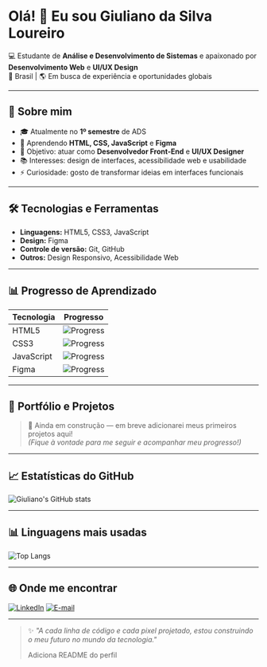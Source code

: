 # Olá! 👋 Eu sou Giuliano da Silva Loureiro  

💻 Estudante de **Análise e Desenvolvimento de Sistemas** e apaixonado por **Desenvolvimento Web** e **UI/UX Design**  
📍 Brasil | 🌎 Em busca de experiência e oportunidades globais

---

## 🚀 Sobre mim
- 🎓 Atualmente no **1º semestre** de ADS
- 🌱 Aprendendo **HTML, CSS, JavaScript** e **Figma**
- 🎯 Objetivo: atuar como **Desenvolvedor Front-End** e **UI/UX Designer**
- 📚 Interesses: design de interfaces, acessibilidade web e usabilidade
- ⚡ Curiosidade: gosto de transformar ideias em interfaces funcionais

---

## 🛠 Tecnologias e Ferramentas
- **Linguagens:** HTML5, CSS3, JavaScript
- **Design:** Figma
- **Controle de versão:** Git, GitHub
- **Outros:** Design Responsivo, Acessibilidade Web

---

## 📊 Progresso de Aprendizado
| Tecnologia | Progresso |
|------------|-----------|
| HTML5      | ![Progress](https://progress-bar.dev/80/?title=Intermediário) |
| CSS3       | ![Progress](https://progress-bar.dev/70/?title=Intermediário) |
| JavaScript | ![Progress](https://progress-bar.dev/30/?title=Básico) |
| Figma      | ![Progress](https://progress-bar.dev/60/?title=Intermediário) |

---

## 📂 Portfólio e Projetos
> 🚧 Ainda em construção — em breve adicionarei meus primeiros projetos aqui!  
> *(Fique à vontade para me seguir e acompanhar meu progresso!)*

---

## 📈 Estatísticas do GitHub
![Giuliano's GitHub stats](https://github-readme-stats.vercel.app/api?username=GiudSL&show_icons=true&theme=dracula)

---

## 📊 Linguagens mais usadas
![Top Langs](https://github-readme-stats.vercel.app/api/top-langs/?username=GiudSL&layout=compact&theme=dracula)

---

## 🌐 Onde me encontrar
[![LinkedIn](https://img.shields.io/badge/LinkedIn-000?style=for-the-badge&logo=linkedin&logoColor=0A66C2)](https://www.linkedin.com/in/giuliano-loureiro)
[![E-mail](https://img.shields.io/badge/Email-000?style=for-the-badge&logo=gmail&logoColor=EA4335)](mailto:gsloureiro14@gmail.com)

---

> ✨ _"A cada linha de código e cada pixel projetado, estou construindo o meu futuro no mundo da tecnologia."_
>
> Adiciona README do perfil
